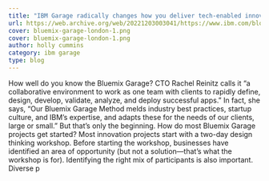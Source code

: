 ```yaml
---
title: "IBM Garage radically changes how you deliver tech-enabled innovation"
url: https://web.archive.org/web/20221203003041/https://www.ibm.com/blogs/cloud-archive/2016/11/getting-started-with-bluemix-garage/
cover: bluemix-garage-london-1.png
cover: bluemix-garage-london-1.png
author: holly cummins
category: ibm garage
type: blog
---
```


How well do you know the Bluemix Garage? CTO Rachel Reinitz calls it “a collaborative environment to work as one team with clients to rapidly define, design, develop, validate, analyze, and deploy successful apps.” In fact, she says, “Our Bluemix Garage Method melds industry best practices, startup culture, and IBM’s expertise, and adapts these for the needs of our clients, large or small.” But that’s only the beginning. How do most Bluemix Garage projects get started? Most innovation projects start with a two-day design thinking workshop. Before starting the workshop, businesses have identified an area of opportunity (but not a solution—that’s what the workshop is for). Identifying the right mix of participants is also important. Diverse p
